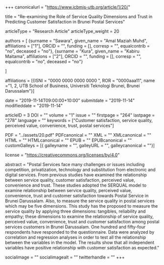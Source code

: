 +++
canonicalurl = "https://www.icbmis-utb.org/article/1/20/"

title = "Re-examining the Role of Service Quality Dimensions and Trust in Predicting Customer Satisfaction in Brunei Postal Services"

articleType = "Research Article"
articleType_weight = 20

authors = [
  {surname = "Sawara",  given_name = "Amal Maziah Muhd",  affiliations = ["1"],  ORCID = "", funding = [], corresp = "", equalcontrib = "no", deceased = "no"},
  {surname = "Kura",  given_name = "Kabiru Maitama",  affiliations = ["2"],  ORCID = "", funding = [], corresp = "", equalcontrib = "no", deceased = "no"}
  
]

affiliations = [{ISNI = "0000 0000 0000 0000 ", ROR = "0000aaa11", name ="1, 2, UTB School of Business, Universiti Teknologi Brunei, Brunei Darussalam"}]

date = "2019-11-14T09:00:00+10:00"
submitdate = "2019-11-14"
modifieddate = "2019-11-14"

articleID = 3
DOI = ""
volume = "1"
issue = ""
firstpage = "264"
lastpage = "278"
language = ""
keywords = ["Customer satisfaction,  service quality, perceived value, convenience, trust, postal services"]


PDF = "../assets/20.pdf"
PDFcanonical = ""
XML = ""
XMLcanonical = ""
HTML = ""
HTMLcanonical = ""
EPUB = ""
EPUBcanonical = ""
customGalleys = [{ galleyname = "", galleyURL = "", galleycanonical = ""}]

license = "https://creativecommons.org/licenses/by/4.0"

abstract = "Postal Services face many challenges or issues including competition, privatization, technology and substitution from electronic and digital services. From previous studies have examined the relationship between service quality, customer satisfaction, perceived value, convenience and trust. These studies adopted the SERQUAL model to examine relationship between service quality, perceived value, convenience, trust and customer satisfaction towards Postal Service in Brunei Darussalam. Also, to measure the service quality in postal services which may be five dimensions. This study has the proposed to measure the service quality by applying three dimensions: tangibles, reliability and empathy; these dimensions to examine the relationship of service quality, perceived value, convenience, trust and customer satisfaction among postal services customers in Brunei Darussalam. One hundred and fifty-four respondents have responded to the questionnaire. Data were analyzed by correlation and regression analyses in order to test all the relationship between the variables in the model. The results show that all independent variables have positive relationship with customer satisfaction as expected."


socialimage = ""
socialimagealt = ""
twitterhandle = ""
+++

